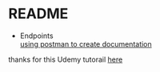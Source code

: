 # README


* Endpoints  
[using postman to create documentation](https://documenter.getpostman.com/view/7311329/S1LpbXZZ)

thanks for this Udemy tutorail 
[here](https://www.udemy.com/restful-api-with-ruby-on-rails-5/learn/lecture/8562536#overview)
